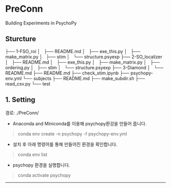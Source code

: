 # PreConn


Building Experiments in PsychoPy


## Sturcture

├── 1-FSO_roi
│   ├── README.md
│   ├── exe_this.py
│   ├── make_matrix.py
│   ├── stim
│   └── structure.psyexp
├── 2-SO_localizer
│   ├── README.md
│   ├── exe_this.py
│   ├── make_matrix.py
│   ├── ordering.py
│   ├── stim
│   └── structure.psyexp
├── 3-Diamond
│   └── README.md
├── README.md
├── check_stim.ipynb
├── psychopy-env.yml
└── subjects
    ├── README.md
    ├── make_subdir.sh
    ├── read_csv.py
    └── test

## 1. Setting 

경로: ./PreConn/

* Anaconda and Miniconda를 이용해 psychopy환겅을 만들어 줍니다. 
> conda env create -n psychopy -f psychopy-env.yml

* 설치 후 아래 명령어를 통해 만들어진 환경을 확인합니다. 
> conda env list

* psychopy 환경을 실행합니다. 
> conda activate psychopy

------
